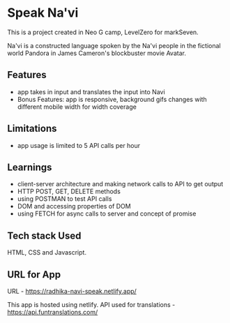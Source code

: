 # Speak Na'vi 

This is a project created in Neo G camp, LevelZero for markSeven.

Na'vi is a constructed language spoken by the Na'vi people in the fictional world Pandora in James Cameron's blockbuster movie Avatar. 

## Features

- app takes in input and translates the input into Navi
- Bonus Features: app is responsive, background gifs changes with different mobile width for width coverage

## Limitations

- app usage is limited to 5 API calls per hour

## Learnings

- client-server architecture and making network calls to API to get output
- HTTP POST, GET, DELETE methods
- using POSTMAN to test API calls
- DOM and accessing properties of DOM
- using FETCH for async calls to server and concept of promise

## Tech stack Used

HTML, CSS and Javascript.

## URL for App

URL - https://radhika-navi-speak.netlify.app/

This app is hosted using netlify.
API used for translations - https://api.funtranslations.com/

